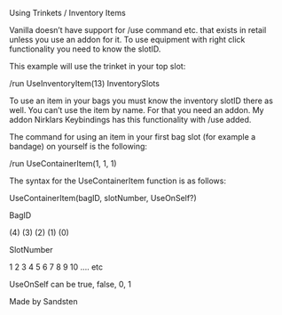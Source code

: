 Using Trinkets / Inventory Items

Vanilla doesn’t have support for /use command etc. that exists in retail unless you use an addon for it. To use equipment with right click functionality you need to know the slotID.

This example will use the trinket in your top slot:
	
/run UseInventoryItem(13)
InventorySlots

To use an item in your bags you must know the inventory slotID there as well. You can’t use the item by name. For that you need an addon. My addon Nirklars Keybindings has this functionality with /use added.

The command for using an item in your first bag slot (for example a bandage) on yourself is the following:
	
/run UseContainerItem(1, 1, 1)

The syntax for the UseContainerItem function is as follows:

UseContainerItem(bagID, slotNumber, UseOnSelf?)

BagID

(4) (3) (2) (1) (0)

SlotNumber 

1 2 3 4
5 6 7 8
9 10 .... etc

UseOnSelf can be true, false, 0, 1



Made by Sandsten
